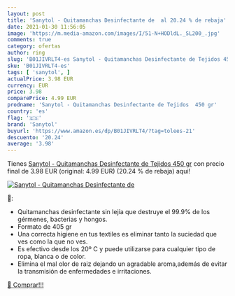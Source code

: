 ```yaml
---
layout: post
title: 'Sanytol - Quitamanchas Desinfectante de  al 20.24 % de rebaja'
date: 2021-01-30 11:56:05
image: 'https://m.media-amazon.com/images/I/51-N+HODldL._SL200_.jpg'
comments: true
category: ofertas
author: ring
slug: 'B01JIVRLT4-es Sanytol - Quitamanchas Desinfectante de Tejidos 450 gr'
sku: 'B01JIVRLT4-es'
tags: [ 'sanytol', ]
actualPrice: 3.98 EUR
currency: EUR
price: 3.98
comparePrice: 4.99 EUR
prodname: 'Sanytol - Quitamanchas Desinfectante de Tejidos  450 gr'
country: 'es'
flag: '🇪🇸'
brand: 'Sanytol'
buyurl: 'https://www.amazon.es/dp/B01JIVRLT4/?tag=tolees-21'
descuento: '20.24'
average: '3.98'
---
```


Tienes [Sanytol - Quitamanchas Desinfectante de Tejidos  450 gr](https://www.amazon.es/dp/B01JIVRLT4/?tag=tolees-21) con precio final de  3.98 EUR (original: 4.99 EUR) (20.24 %  de rebaja) aqui!

[![Sanytol - Quitamanchas Desinfectante de ](https://m.media-amazon.com/images/I/51-N+HODldL._SL200_.jpg)](https://www.amazon.es/dp/B01JIVRLT4/?tag=tolees-21)

🔎:

- Quitamanchas desinfectante sin lejía que destruye el 99.9% de los gérmenes, bacterias y hongos.
- Formato de 405 gr
- Una correcta higiene en tus textiles es eliminar tanto la suciedad que ves como la que no ves.
- Es efectivo desde los 20º C y puede utilizarse para cualquier tipo de ropa, blanca o de color.
- Elimina el mal olor de raiz dejando un agradable aroma,además de evitar la transmisión de enfermedades e irritaciones.

[🛒 Comprar!!!](https://www.amazon.es/dp/B01JIVRLT4/?tag=tolees-21)
